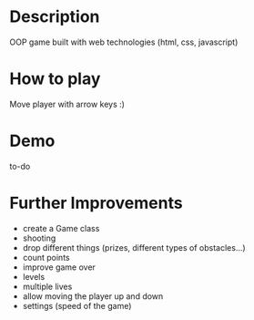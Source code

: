 
# Description 

OOP game built with web technologies (html, css, javascript)


# How to play

Move player with arrow keys :)


# Demo

to-do


# Further Improvements
- create a Game class
- shooting
- drop different things (prizes, different types of obstacles...)
- count points
- improve game over
- levels
- multiple lives
- allow moving the player up and down
- settings (speed of the game)
